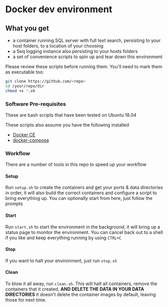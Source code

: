# Docker dev environment

## What you get

- a container running SQL server with full text search, persisting to your host folders, to a location of your choosing
- a Seq logging instance also persisting to your hosts folders
- a set of convenience scripts to spin up and tear down this environment

Please review these scripts before running them. You'll need to mark them as executable too:

```sh
git clone https://github.com/<repo> 
cd /your/repo/dir
chmod +x *.sh
```

### Software Pre-requisites
These are bash scripts that have been tested on Ubuntu 18.04

These scripts also assume you have the following installed
- [Docker CE](https://docs.docker.com/install/linux/docker-ce/ubuntu/#install-docker-engine---community-1)
- [docker-compose](https://docs.docker.com/compose/install/) 

### Workflow
There are a number of tools in this repo to speed up your workflow

#### Setup
Run `setup.sh` to create the containers and get your ports & data directories in order, it will also build the correct containers and configure a script to bring everything up. You can optionally start from here, just follow the prompts

#### Start
Run `start.sh` to start the environment in the background, it will bring up a status page to monitor the environment. You can cancel back out to a shell if you like and keep everything running by using `CTRL+C` 

#### Stop
If you want to halt your environment, just run `stop.sh`

#### Clean
To blow it all away, run `clean.sh`. This will halt all containers, remove the containers that it created, **AND DELETE THE DATA IN YOUR DATA DIRECTORIES** it doesn't delete the container images by default, leaving those for next time. 

